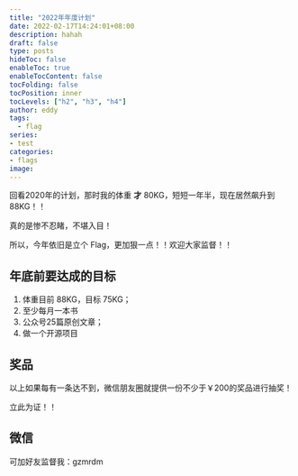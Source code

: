 ```yaml
---
title: "2022年年度计划"
date: 2022-02-17T14:24:01+08:00
description: hahah
draft: false
type: posts
hideToc: false
enableToc: true
enableTocContent: false
tocFolding: false
tocPosition: inner
tocLevels: ["h2", "h3", "h4"]
author: eddy
tags: 
  - flag
series: 
- test
categories: 
- flags
image: 
---
```

回看2020年的计划，那时我的体重 **才** 80KG，短短一年半，现在居然飙升到88KG！！

真的是惨不忍睹，不堪入目！

所以，今年依旧是立个 Flag，更加狠一点！！欢迎大家监督！！


## 年底前要达成的目标

1. 体重目前 88KG，目标 75KG；
2. 至少每月一本书
2. 公众号25篇原创文章；
3. 做一个开源项目

## 奖品
以上如果每有一条达不到，微信朋友圈就提供一份不少于￥200的奖品进行抽奖！

立此为证！！

## 微信
可加好友监督我：gzmrdm
